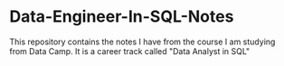 # Data-Engineer-In-SQL-Notes
This repository contains the notes I have from the course I am studying from Data Camp. It is a career track called "Data Analyst in SQL"

